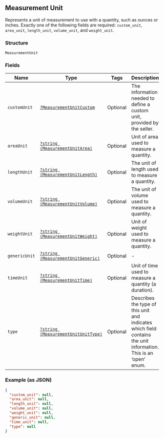 ## Measurement Unit

Represents a unit of measurement to use with a quantity, such as ounces
or inches. Exactly one of the following fields are required: `custom_unit`,
`area_unit`, `length_unit`, `volume_unit`, and `weight_unit`.

### Structure

`MeasurementUnit`

### Fields

| Name | Type | Tags | Description |
|  --- | --- | --- | --- |
| `customUnit` | [`?MeasurementUnitCustom`](/doc/models/measurement-unit-custom.md) | Optional | The information needed to define a custom unit, provided by the seller. |
| `areaUnit` | [`?string (MeasurementUnitArea)`](/doc/models/measurement-unit-area.md) | Optional | Unit of area used to measure a quantity. |
| `lengthUnit` | [`?string (MeasurementUnitLength)`](/doc/models/measurement-unit-length.md) | Optional | The unit of length used to measure a quantity. |
| `volumeUnit` | [`?string (MeasurementUnitVolume)`](/doc/models/measurement-unit-volume.md) | Optional | The unit of volume used to measure a quantity. |
| `weightUnit` | [`?string (MeasurementUnitWeight)`](/doc/models/measurement-unit-weight.md) | Optional | Unit of weight used to measure a quantity. |
| `genericUnit` | [`?string (MeasurementUnitGeneric)`](/doc/models/measurement-unit-generic.md) | Optional | -  |
| `timeUnit` | [`?string (MeasurementUnitTime)`](/doc/models/measurement-unit-time.md) | Optional | Unit of time used to measure a quantity (a duration). |
| `type` | [`?string (MeasurementUnitUnitType)`](/doc/models/measurement-unit-unit-type.md) | Optional | Describes the type of this unit and indicates which field contains the unit information. This is an ‘open’ enum. |

### Example (as JSON)

```json
{
  "custom_unit": null,
  "area_unit": null,
  "length_unit": null,
  "volume_unit": null,
  "weight_unit": null,
  "generic_unit": null,
  "time_unit": null,
  "type": null
}
```

